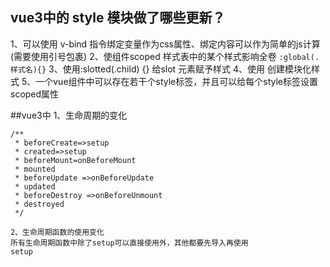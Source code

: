 ## vue3中的 style 模块做了哪些更新？
1、可以使用 v-bind 指令绑定变量作为css属性、绑定内容可以作为简单的js计算 (需要使用引号包裹)
2、使组件scoped 样式表中的某个样式影响全卷 `:global(.样式名){}`
3、使用:slotted(.child) {} 给slot 元素赋予样式
4、使用<style module></style> 创建模块化样式
5、一个vue组件中可以存在若干个style标签，并且可以给每个style标签设置scoped属性




##vue3中
1、生命周期的变化
```
/**
 * beforeCreate=>setup
 * created=>setup
 * beforeMount=onBeforeMount
 * mounted
 * beforeUpdate =>onBeforeUpdate
 * updated
 * beforeDestroy =>onBeforeUnmount
 * destroyed
 */

2、生命周期函数的使用变化
所有生命周期函数中除了setup可以直接使用外，其他都要先导入再使用
setup